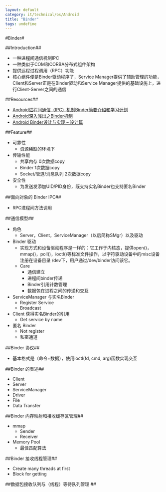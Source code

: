 ```yaml
---
layout: default
category: it/technical/os/Android
title: "Binder"
tags: undefine
---
```


#Binder#



##Introduction##
* 一种进程间通信机制IPC
* 一种类似于COM和CORBA分布式组件架构
* 提供远程过程调用（RPC）功能
* 核心组件便是Binder驱动程序了，Service Manager提供了辅助管理的功能，Client和Server正是在Binder驱动和Service Manager提供的基础设施上，进行Client-Server之间的通信



##Resources##
* [Android进程间通信（IPC）机制Binder简要介绍和学习计划 ](http://blog.csdn.net/luoshengyang/article/details/6618363)
* [Android深入浅出之Binder机制](http://www.cnblogs.com/innost/archive/2011/01/09/1931456.html)
* [Android Binder设计与实现 – 设计篇 ](http://disanji.net/2011/02/28/android-bnder-design/)



##Feature##
* 可靠性
  * 资源稀缺的环境下
* 传输性能
  * 共享内存 0次数据copy
  * Binder 1次数据copy
  * Socket/管道/消息队列 2次数据copy
* 安全性
  * 为发送发添加UID/PID身份，既支持实名Binder也支持匿名Binder



##面向对象的 Binder IPC##
* RPC进程间方法调用



##通信模型##
* 角色
  * Server，Client，ServiceManager（以后简称SMgr）以及驱动
* Binder 驱动
  * 实现方式和设备驱动程序是一样的：它工作于内核态，提供open()，mmap()，poll()，ioctl()等标准文件操作，以字符驱动设备中的misc设备注册在设备目录 /dev下，用户通过/dev/binder访问该它。
  * Care
    * 通信建立
    * 进程间binder传递
    * Binder引用计数管理
    * 数据包在进程之间的传递和交互
* ServiceManager 与实名Binder
  * Register Service
  * Broadcast
* Client 获得实名Binder的引用
  * Get service by name
* 匿名 Binder
  * Not register
  * 私密通道



##Binder 协议##
* 基本格式是（命令+数据），使用ioctl(fd, cmd, arg)函数实现交互



##Binder 的表述##
* Client
* Server
* ServiceManager
* Driver
* File 
* Data Transfer



##Binder 内存映射和接收缓存区管理##
* mmap
  * Sender
  * Receiver
* Memory Pool
  * 最佳匹配算法



##Binder 接收线程管理##
* Create many threads at first
* Block for getting



##数据包接收队列与（线程）等待队列管理 ##

